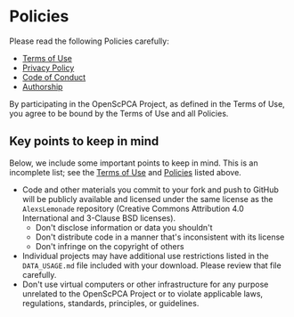 # Policies

Please read the following Policies carefully:

- [Terms of Use](terms-of-use.md)
- [Privacy Policy](privacy-policy.md)
- [Code of Conduct](code-of-conduct.md)
- [Authorship](authorship.md)

By participating in the OpenScPCA Project, as defined in the Terms of Use, you agree to be bound by the Terms of Use and all Policies.

## Key points to keep in mind

Below, we include some important points to keep in mind.
This is an incomplete list; see the [Terms of Use](terms-of-use.md) and [Policies](#policies) listed above.

- Code and other materials you commit to your fork and push to GitHub will be publicly available and licensed under the same license as the `AlexsLemonade` repository (Creative Commons Attribution 4.0 International and 3-Clause BSD licenses). 
	- Don't disclose information or data you shouldn't 
	- Don't distribute code in a manner that's inconsistent with its license
	- Don't infringe on the copyright of others
- Individual projects may have additional use restrictions listed in the `DATA_USAGE.md` file included with your download.
Please review that file carefully.
- Don't use virtual computers or other infrastructure for any purpose unrelated to the OpenScPCA Project or to violate applicable laws, regulations, standards, principles, or guidelines.
